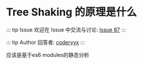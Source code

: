 # Tree Shaking 的原理是什么



::: tip Issue 
 欢迎在 Issue 中交流与讨论: [Issue 87](https://github.com/shfshanyue/Daily-Question/issues/87) 
:::

::: tip Author 
回答者: [coderyyx](https://github.com/coderyyx) 
:::

应该是基于es6 modules的静态分析